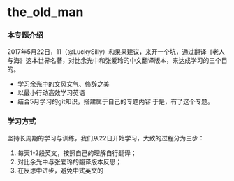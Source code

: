 # the_old_man
### 本专题介绍
2017年5月22日，11（@LuckySilly）和果果建议，来开一个坑，通过翻译《老人与海》这本世界名著，对比余光中和张爱玲的中文翻译版本，来达成学习的三个目的。
- 学习余光中的文风文气、修辞之美
- 以最小行动高效学习英语
- 结合5月学习的git知识，搭建属于自己的专题内容
于是，有了这个专题。
### 学习方式
坚持长周期的学习与训练，我们从22日开始学习，大致的过程分为三步：
1. 每天1-2段英文，按照自己的理解自行翻译；
2. 对比余光中与张爱玲的翻译版本反思；
3. 在反思中进步，避免中式英文的

